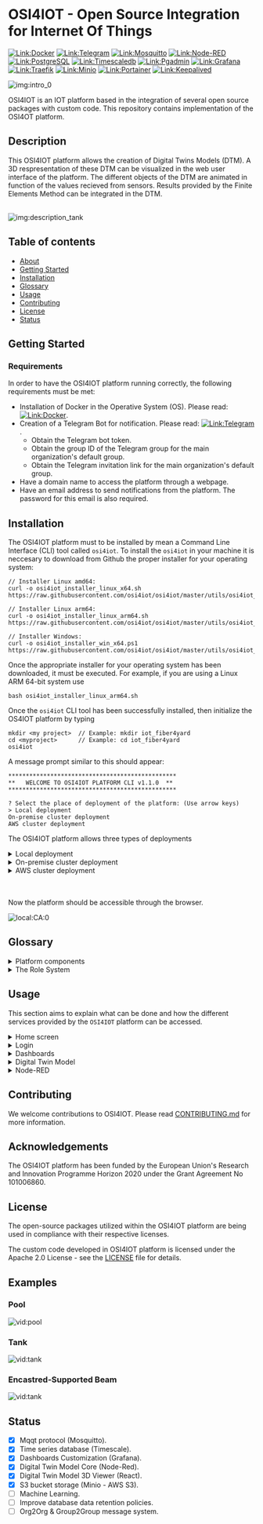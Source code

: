 # OSI4IOT - Open Source Integration for Internet Of Things 

[![Link:Docker](https://img.shields.io/badge/Docker-gray?style=flat&logo=docker&link=https://www.docker.com/)](https://www.docker.com/)
[![Link:Telegram](https://img.shields.io/badge/Telegram-gray?style=flat&logo=telegram&link=https://web.telegram.org/k/)](https://web.telegram.org/k/)
[![Link:Mosquitto](https://img.shields.io/badge/Mosquitto-gray?style=flat-square&logo=Mosquitto&logoColor=blue&link=https://github.com/eclipse/mosquitto)](https://github.com/eclipse/mosquitto)
[![Link:Node-RED](https://img.shields.io/badge/Node--RED-gray?style=flat-square&logo=node-red&logoColor=blue&link=https://github.com/node-red/node-red)](https://github.com/node-red/node-red)
[![Link:PostgreSQL](https://img.shields.io/badge/PostgreSQL-gray?style=flat-square&logo=PostgreSQL&logoColor=blue&link=https://www.postgresql.org/)](https://www.postgresql.org/)
[![Link:Timescaledb](https://img.shields.io/badge/Timescaledb-gray?style=flat-square&logo=Timescaledb&logoColor=blue&link=https://www.timescale.com/)](https://www.timescale.com/)
[![Link:Pgadmin](https://img.shields.io/badge/Pgadmin-gray?style=flat-square&logo=Pgadmin&logoColor=blue&link=https://www.pgadmin.org/)](https://www.pgadmin.org/)
[![Link:Grafana](https://img.shields.io/badge/Grafana-gray?style=flat-square&logo=Grafana&logoColor=blue&link=https://grafana.com/)](https://grafana.com/)
[![Link:Traefik](https://img.shields.io/badge/Traefik-gray?style=flat-square&logo=Traefik&logoColor=blue&link=https://doc.traefik.io/traefik/)](https://doc.traefik.io/traefik/)
[![Link:Minio](https://img.shields.io/badge/Minio-gray?style=flat-square&logo=Minio&logoColor=blue&link=https://min.io/)](https://min.io/)
[![Link:Portainer](https://img.shields.io/badge/Portainer-gray?style=flat-square&logo=Portainer&logoColor=blue&link=https://www.portainer.io/)](https://www.portainer.io/)
[![Link:Keepalived](https://img.shields.io/badge/Keepalived-gray?style=flat&logo=Keepalived&link=https://github.com/acassen/keepalived)](https://github.com/acassen/keepalived)



![img:intro_0](./docs/img/intro_0.jpg)

OSI4IOT is an IOT platform based in the integration of several open source packages with custom code. This repository contains implementation of the OSI4OT platform.

## Description

This OSI4IOT platform allows the creation of Digital Twins Models (DTM). A 3D respresentation of these DTM can be visualized in the web user interface of the platform. The different objects of the DTM are animated in function of the values recieved from sensors. Results provided by the Finite Elements Method can be integrated in the DTM. <br/><br/>

![img:description_tank](./docs/img/description_tank.png)

## Table of contents
- [About](#about)
- [Getting Started](#getting_started)
- [Installation](#installation)
- [Glossary](#glossary)
- [Usage](#usage)
- [Contributing](#contributing)
- [License](#license)
- [Status](#status)


<!-- - [About](#about)
- [Quick Start](#quick_start)
- [Getting Started](#getting_started)
- [Instalation](#instalation)
- [Other instructions, Specifications, Attributes or Project Info](#other_instructions,_Specifications,_Attributes,_or_Project_Info)
- [Usage](#usage)
- [Contributing](#contributing)
- [License](#license)
- [Test](#test)
- [Example](#example) -->
<!-- ## About
The OSI4IOT platform has been developed to give answer to all the elements required in the Industry 4.0 strategy. The OSI4IOT name stand for "Open Source Integration For Internet of Thing".  -->



<!-- ## Quickstart (For The Impatient) -->

## Getting Started



### Requirements

In order to have the OSI4IOT platform running correctly, the following requirements must be met:
-	Installation of Docker in the Operative System (OS). Please read: [![Link:Docker](https://img.shields.io/badge/Docker-Manual-blue?style=flat&logo=GitBook&logoColor=blue&link=LINK)](./docs/docker.md).
-	Creation of a Telegram Bot for notification. Please read: [![Link:Telegram](https://img.shields.io/badge/Telegram-Manual-blue?style=flat&logo=GitBook&logoColor=blue&link=LINK)](./docs/telegram.md).
    -	Obtain the Telegram bot token.
    -	Obtain the group ID of the Telegram group for the main organization's default group.
    -	Obtain the Telegram invitation link for the main organization's default group.
-	Have a domain name to access the platform through a webpage.
-	Have an email address to send notifications from the platform. The password for this email is also required.

## Installation

The OSI4IOT platform must to be installed by mean a Command Line Interface (CLI) tool called `osi4iot`. To install the `osi4iot` in your machine it is neccesary to download from Github the proper installer for your operating system:

    // Installer Linux amd64:
    curl -o osi4iot_installer_linux_x64.sh https://raw.githubusercontent.com/osi4iot/osi4iot/master/utils/osi4iot_cli/dist/linux_x64/osi4iot_installer_linux_x64.sh

    // Installer Linux arm64:
    curl -o osi4iot_installer_linux_arm64.sh https://raw.githubusercontent.com/osi4iot/osi4iot/master/utils/osi4iot_cli/dist/linux_arm64/osi4iot_installer_linux_arm64.sh

    // Installer Windows:
    curl -o osi4iot_installer_win_x64.ps1 https://raw.githubusercontent.com/osi4iot/osi4iot/master/utils/osi4iot_cli/dist/win_x64/osi4iot_installer_winx_x64.ps1

Once the appropriate installer for your operating system has been downloaded, it must be executed. For example, if you are using a Linux ARM 64-bit system use 

    bash osi4iot_installer_linux_arm64.sh

Once the `osi4iot` CLI tool has been successfully installed, then initialize the OS4IOT platform by typing

    mkdir <my project>  // Example: mkdir iot_fiber4yard
    cd <myproject>      // Example: cd iot_fiber4yard
    osi4iot

A message prompt similar to this should appear:

    ************************************************
    **   WELCOME TO OSI4IOT PLATFORM CLI v1.1.0  **
    ************************************************

    ? Select the place of deployment of the platform: (Use arrow keys)
    > Local deployment
    On-premise cluster deployment
    AWS cluster deployment

The OSI4IOT platform allows three types of deployments

<details>
<summary> Local deployment </summary> 
<p>

The local deployment option if for install the OSI4IOT plataform in a single machine.
Select the local deployment option. The following options will be available

    ************************************************
    **   WELCOME TO OSI4IOT PLATFORM CLI v1.1.0  **
    ************************************************

    ? Select the place of deployment of the platform: Local deployment

    Init platform
    Run platform
    Clear screen
    List organizations
    Create organization
    Update organization
    Remove organization
    Recover nodered instances
    List nodes
    Add nodes
    Remove node
    Update domain certs
    Platform status
    Stop platform
    Delete platform
    Exit

To initialize the platform for first time, use

    Init platform

Several fields will be then prompt to be input. If enter pressed, the option between parenthesis will be inserted instead.

    ************************************************
    **   WELCOME TO OSI4IOT PLATFORM CLI v1.1.0  **
    ************************************************

    ? Select the place of deployment of the platform: Local deployment

    ? Choose one of the following options:  Init platform
    ? Platform name: OSI-DEMO
    ? Domain name: iot_fiber4yards_demo.org
    ? Platform motivational phrase: Open source integration for internet of things
    ? Platform admin first name: admin_f4y
    ? Platform admin last name: demo
    ? Platform admin user name: admin_f4y_demo
    ? Platform admin email: admin_f4y_demo@gmail.com
    ? Platform admin password: **************
    ? Retype platform admin password: **************
    ? Min longitude of the geographical zone of the platform: -10.56884765625
    ? Max longitude of the geographical zone of the platform: 1.42822265625
    ? Min latitude of the geographical zone of the platform: 35.55010533588552
    ? Max latitude of the geographical zone of the platform: 44.134913443750726
    ? Default time zone: Europe/Madrid
    ? Main organization name: My main org
    ? Main organization acronym: MYORG
    ? Main organization address: fake street, fake number
    ? Main organization city: fake city
    ? Main organization zip code: 00000
    ? Main organization state/province: fake province
    ? Main organization country: Spain
    ? Telegram boottoken for main organization default group: 5342540378:AAHrJ4ABFiX54m6uf9RvxHxLRKeo0dGiHA0
    ? Telegram chat id for main organization default group: -694425020
    ? Telegram invitation link for main organization default group: https://t.me/+MgGprvw5SAozODq0
    ? Number of node-red instances in main org: 3
    ? Email account for platform notifications: admin_f4y_demo@gmail.com
    ? Email account password: **************
    ? S3 storage bucket name: osi-demo

A guideline for the local deployment can be found in [![Link:local_deployment](https://img.shields.io/badge/Local_Deployment-Manual-blue?style=flat&logo=GitBook&logoColor=blue&link=LINK)](./docs/local_deployment.md).

Next, select the type of certificate for your domain SSL certification.

    ? Choose the type of domain ssl certs to be used: (Use arrow keys)
    > No certs
    Certs provided by an CA
    Let's encrypt certs and AWS Route 53
    AWS Certificate Manager

A guideline for the SSL certificates is found in [![Link:ssl_certs](https://img.shields.io/badge/SSL_Certs-Manual-blue?style=flat&logo=GitBook&logoColor=blue&link=LINK)](./docs/ssl_certs.md).

If the certificates are correctly introduced, the platform should be initialized correctly. A similar image to this one should be obtained.

![local:CA:0](./docs/img/cli_installed.jpg)

</p>
</details>

<details>
<summary> On-premise cluster deployment </summary> 
<p>
The on-premise cluster deployment option if for install the OSI4IOT plataform in a cluster of machines on-premise.
</p>
</details>

<details>
<summary> AWS cluster deployment </summary> 
<p>
The AWS cluster deployment option if for install the OSI4IOT plataform in a cluster of machines on AWS.
</p>
</details>
<br/><br/>

Now the platform should be accessible through the browser.

![local:CA:0](./docs/img/web_home.png)

<!-- ## Other Instructions, Specifications, Attributes, or Project Info -->
<!-- ### Docker  -->

## Glossary
<details>
<summary> Platform components  </summary>  
<p>

For a more extensive documentation visit [![Link:glossary](https://img.shields.io/badge/Glossary-Manual-blue?style=flat&logo=GitBook&logoColor=blue&link=LINK)](./docs/roles.md).

The `OSI4IOT` ecosystem is not limited to monitor different sensors and to provide an equivalent 3D digital twin of an asset. When considering the Industry 4.0 technology, large and distinct information can be gathered, post-processed and generated. The platform is built around the concept of `Building Information Modeling` (`BIM`), a technology that aims to contain and interlink all information available in a unique integrated system.

In order to monitor and access the available `BIM` information. The platform divides the information in several layers or levels of hierarchy. 

![img:glossary:industry4.0](./docs/img/industry4_0.svg)


<!-- ![img:frontpage_dataflow](./docs/img/resize_50/frontpage_dataflow.png) -->







### Stakeholders and organizations

`Stakeholders` and `organizations` are the most external level of hierarchy found in the platform. The stakeholder represents an entity that can be either a `cluster of organizations` or a `unique organization`. The contents of a `stakeholder` is not limitted to the `partial` or `complete` content of the `same` organization, but `partial` or `complete` contents of `different` organizations. 

![img:glossary:stakeholders](./docs/img/stakeholders.svg)

Only the `platform admin` has access to all the information stored in each `stakeholder`, however, `different organizations` can share with each other partial information through a `organization-to-organization message protocol`.

#### The simple organization
___
The simplest stakeholder would be to harbor the `partial` or `complete` contents of a `unique organization`. In this case the stakeholder could be just a company and the immediate inner level of hierarchy, the `group` level, could be departments of the company.

#### Partners and more complex structures
___
When the structure of the stakeholder is not straightforward, for example in the case of a `cluster of organizations` harboring `partial` or `complete` content of the `different` organizations.

This type of structure could be useful in the case of a `unique organization` that not only subdivides its structure in departments at the `group` level, but also has `BIM` data from the partners, client and provider organizations, integrated in the platform.

The most complex infrastructure that can be deployed and integrated in the `OSI4IOT` platform would be the case of different organizations working together (`cluster`) and wanting to digitalize and interconnect their processes and information generated. In this case the stakeholder level would be the `cluster` and the `group` level would be comprised from `organization's departments` to `partners`.

Inside the platform, the `organizations` or `stakeholders` are geolocated and displayed in the map with all their content information (`groups`, `devices` and `nodes`).

![img:glossary:stakeholders:ma](./docs/img/web_orgs.png)

### Groups

The next level of hierarchy is the `group`. This level offers the possibility to divide the `bim` information stored in the platform in different compartments. This way only members that are at the `stakeholder` or `organizations` level can access to all the groups, but a unique member of a specific group cannot access the information of another group.

![img:glossary:groups](./docs/img/groups.svg)

Although a member of `Group 1` would not have access to `Group 2`. There is the possibility to share information between groups using a `group-to-group message protocol` similar to the protocol between `organizations`.

Inside the platform, the `groups` are geolocated and displayed in the map inside the domain of their `organization`, the information that can be displayed are the `devices` and `nodes` of the `group`.

![img:glossary:groups:map](./docs/img/web_group.png)






### Devices

The type of information stored inside a `group` are `devices`. These are the next hierarchy level. Each `group` within an `organization` can have several `devices` connected to internet to send data. These `devices` can be PLCs, microcontrollers, microcomputers (like Raspberry Pi), IOT gateways (like SIMATIC IOT2050 of Siemens), etc. 

![img:glossary:devices](./docs/img/devices.svg)

In the platform, the `devices` are geolocated inside their corresponding `group` and displayed with a bubble. Each `device` contains `assets`.

![img:glossary:devices:map](./docs/img/web_dev.png)

### Assets

A `device` can have one or more industrial machines connected to it in order to control the production process. This machines or parts of a machine are represented by `assets`.

![img:glossary:assets](./docs/img/assets.svg)

In the platform there are different types of assets. 

-	Sensors

    An `asset` can have multiple sensors to measure the relevant parameters that allow defining its status. Temperature, pressure, viscosity or accelerometer sensors are typically used in the manufacturing industry.

-	Digital twins

    An `asset` can have one or several digital twins. A digital twin is a virtual model designed for accurately reflect the physical state of the asset. The function of the digital twin models are the following. 

    -	Asset state monitoring
    -	Predictive maintenance
    -	Alert system in case of incidents

    To implement a digital twin, machine learning models trained by mean of the data collected by the sensors, can be used. Other methodologies, such as the application of model order reduction to physically-based model are also available.

-	Asset state

    The state of the `asset` at a given instant is defined by a set of parameters. These parameters are obtained from the data collected by the sensors and from some evolution model. It is important to store in a database the historical evolution of the asset state so that they can be used in the development of digital twins.

-	Asset topics

    The communication protocols typically used in IOT technologies (MQTT, Apache Kafka and Apache Pulsar) use the term topic to refer to the text string used to filter the messages that a publisher sends to the receivers.
    It is necessary to store in database a list of the different topics used to send data related with the assets.

-	Product list
-	Product tracking
-	Supplies management



</p>
</details>



<details>
<summary> The Role System  </summary> 
<p>

<!-- For a more extensive documentation visit [![Link:roles](https://img.shields.io/badge/Roles-Manual-blue?style=flat&logo=GitBook&logoColor=blue&link=LINK)](./docs/roles.md). -->

Once you understand the key points of the platform components, the hierarchy levels and what is the purpose of each level. The other missing part is how to manage the platform components. This is the purpose of the role managing system, which associates a role to certain levels.

If logged into the platform, the first thing that you will see is the role menu bar in the left. From bottom to top of the role menu bar we have:

- Super Admin: role associated generally to the people who are in charge of the `platform` and generally install it.
- Organizations Admin: role associated to the management of the `organizations`, creation of `groups`, etc.
- Groups Admin: role associated to the management of `groups`, creation of `devices` and `assets`.
- User: role associated to the display of `devices` and `assets`.

![img:glossary:roles:general](./docs/img/role_general.png)

The hierarchy of roles is established as: 

`Super Admin` > `Organizations Admin` > `Groups Admin` > `User`

The `home` button is just the viewer and it is available to all the roles. The descendent order implicates that the role below is of higher rank, for example a `Super Admin` can manage the same information as the `Organizations Admin`, but not otherwise. 

The following picture illustrates the information that can be accessed by the different roles. Note that although the `User` can view and access the devices of a `group`, it is not able to create, edit or erase them. This options are available at the `Group Admin` level.

![img:glossary:roles](./docs/img/roles.svg)
</p>
</details>




## Usage

This section aims to explain what can be done and how the different services provided by the `OSI4IOT` platform can be accessed.

<details>
<summary> Home screen  </summary>  
<p>
The home screen hosted in the the domain provided in the CLI offers 4 possibilities:

- Platform assistant:

    The core of the platform where the different users can access to the `BIM` information stored in the platform. It gives access to the managing role menus.

- Dashboards

    Use this option to load quickly a particular or various dashboards already created.
- Digital twin simulator

     Use this option to load quickly a particular or various Digital Twin Models already created and have access to the simulation parameters in real time. With this, you can display the model in a device and control the simulation parameters from another one.
- Mobile sensors (Only Android devices)

    This option is used to demonstrate that the platform also integrates mobile technology. For example, it is possible to capture the accelerometers of an android phone or even use machine learning models to label information from a picture taken by the phone.

</p>
</details>

<details>
<summary> Login  </summary>  
<p>
The first thing that is needed is the access through the login screen. If you are the `Super Admin`, then you will login with the credentials introduced in the `CLI`, however if you are not the one who initialized the platform or have a lower rank assigned, then you will need to be invited by the `Super Admin`. This is easily done by means of adding a new user (you need an e-mail) in the `Global users` tab of the actions available to the `Super Admin`.

Click on the top right icon to login.

![img:login_0](./docs/img/web_login_0.png)

Then fill the form and submit.

![img:login_1](./docs/img/web_login_1.png)

Then you will be redirected to the Platform assistant app, where you will be able to see the different organizations in the map.

</p>
</details>

<details>
<summary> Dashboards  </summary>  
<p>

One of the type of information that can be visualized are dashboards, useful to desplay simple sensor data and with the option to send alerts through the notification system when a certain threshold is trespassed. 

It can be accessed from the viewer by clicking the `dashboard` icon. 

![img:dashboards_0](./docs/img/web_dashboards_0.png)

Then the dashboard is displayed. In this example the measurements of a temperature sensor.

![img:dashboards_1](./docs/img/web_dashboards_1.png)

The same result can be achieved from the `Dashboards` option in the home screen. A list of the different dashboards is shown, the access to the list depends on the account rank of the user, then select the appropiate dashboard.

![img:dashboards_2](./docs/img/web_dashboards_2.png)


</p>
</details>

<details>
<summary> Digital Twin Model  </summary>  
<p>

The other type of information that can be displayed are the `Digital Twin Models` (`DTM`). They can be accessed when selecting a device, and by clicking the `DTM` icon (three boxes), the viewer will load a 3D digital twin.

![img:dtm_0](./docs/img/web_dtm_0.png)

Here you can control and monitor the sensor information, in this example, the level of water in a tank on top of a building structure. The rendering offers the possibility to show the current results in the format of a `Finite Element Method` mesh or in short `FEM` mesh. For example the distribution of stresses in the floor and at the current time to plot the deformation, in real scale or custom. The platform offers the possibility to lock the measurements and use the simulator to observe hypothetical scenarios. Sensors embedded in the digital twin can also be accessed by clicking the sensor in the 3D model.

![img:dtm_1](./docs/img/web_dtm_1.png)

It can also be the case that you may want to monitor an asset with the 3D view while simulating the model with an external device. This can be done by using the `Digital Twin Simulator` option in the home screen. You will see in real time the modifications introduced in the simulation.

![img:dtm_2](./docs/img/web_dtm_2.png)


</p>
</details>


<details>
<summary> Node-RED  </summary>  
<p>

Any `dashboard` or `dtm` requires a logic or core to decide how the information from sensors is connected with the database and how the alerts are displayed. This task can be done with the help of Node-RED, an open source package that allows graphically to interconnect the data and manipulate it. You can either create custom boxes or use existing template boxes to design the flow diagram of the logic of your `devices`.

![img:node-red](./docs/img/web-node-red.png)

The Node-RED instances can be accessed by clicking into the Node-RED icon in the map.

![img:node-red:access](./docs/img/web-node-red-access.png)

</p>
</details>


## Contributing
We welcome contributions to OSI4IOT. Please read [CONTRIBUTING.md](https://github.com/%3Cyour_username%3E/OSI4IOT/blob/master/CONTRIBUTING.md) for more information.

## Acknowledgements

The OSI4IOT platform has been funded by the European Union's Research and Innovation Programme Horizon 2020 under the Grant Agreement No 101006860.

## License

The open-source packages utilized within the OSI4IOT platform are being used in compliance with their respective licenses.

The custom code developed in OSI4IOT platform is licensed under the Apache 2.0 License - see the [LICENSE](https://github.com/osi4iot/OSI4IOT/blob/master/LICENSE) file for details.

<!-- ## Test -->


## Examples

### Pool

![vid:pool](./docs/img/pool.gif)

### Tank

![vid:tank](./docs/img/tank.gif)

### Encastred-Supported Beam 

![vid:tank](./docs/img/beam.gif)

## Status


- [x] Mqqt protocol (Mosquitto).
- [x] Time series database (Timescale).
- [x] Dashboards Customization (Grafana).
- [x] Digital Twin Model Core (Node-Red).
- [x] Digital Twin Model 3D Viewer (React).
- [x] S3 bucket storage (Minio - AWS S3).
- [ ] Machine Learning.
- [ ] Improve database data retention policies.
- [ ] Org2Org & Group2Group message system.   
